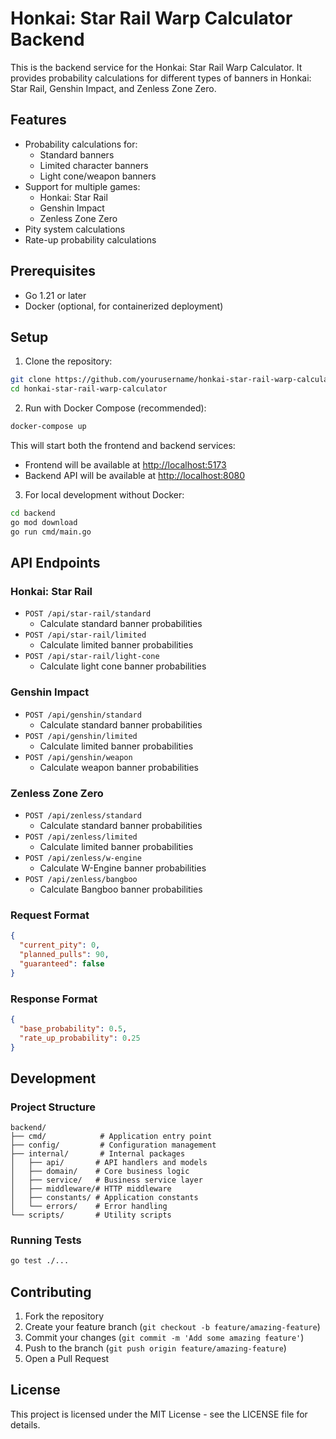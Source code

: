 # Honkai: Star Rail Warp Calculator Backend

This is the backend service for the Honkai: Star Rail Warp Calculator. It provides probability calculations for different types of banners in Honkai: Star Rail, Genshin Impact, and Zenless Zone Zero.

## Features

- Probability calculations for:
  - Standard banners
  - Limited character banners
  - Light cone/weapon banners
- Support for multiple games:
  - Honkai: Star Rail
  - Genshin Impact
  - Zenless Zone Zero
- Pity system calculations
- Rate-up probability calculations

## Prerequisites

- Go 1.21 or later
- Docker (optional, for containerized deployment)

## Setup

1. Clone the repository:

```bash
git clone https://github.com/yourusername/honkai-star-rail-warp-calculator.git
cd honkai-star-rail-warp-calculator
```

2. Run with Docker Compose (recommended):

```bash
docker-compose up
```

This will start both the frontend and backend services:

- Frontend will be available at <http://localhost:5173>
- Backend API will be available at <http://localhost:8080>

3. For local development without Docker:

```bash
cd backend
go mod download
go run cmd/main.go
```

## API Endpoints

### Honkai: Star Rail

- `POST /api/star-rail/standard`
  - Calculate standard banner probabilities
- `POST /api/star-rail/limited`
  - Calculate limited banner probabilities
- `POST /api/star-rail/light-cone`
  - Calculate light cone banner probabilities

### Genshin Impact

- `POST /api/genshin/standard`
  - Calculate standard banner probabilities
- `POST /api/genshin/limited`
  - Calculate limited banner probabilities
- `POST /api/genshin/weapon`
  - Calculate weapon banner probabilities

### Zenless Zone Zero

- `POST /api/zenless/standard`
  - Calculate standard banner probabilities
- `POST /api/zenless/limited`
  - Calculate limited banner probabilities
- `POST /api/zenless/w-engine`
  - Calculate W-Engine banner probabilities
- `POST /api/zenless/bangboo`
  - Calculate Bangboo banner probabilities

### Request Format

```json
{
  "current_pity": 0,
  "planned_pulls": 90,
  "guaranteed": false
}
```

### Response Format

```json
{
  "base_probability": 0.5,
  "rate_up_probability": 0.25
}
```

## Development

### Project Structure

```
backend/
├── cmd/            # Application entry point
├── config/         # Configuration management
├── internal/       # Internal packages
│   ├── api/       # API handlers and models
│   ├── domain/    # Core business logic
│   ├── service/   # Business service layer
│   ├── middleware/# HTTP middleware
│   ├── constants/ # Application constants
│   └── errors/    # Error handling
└── scripts/       # Utility scripts
```

### Running Tests

```bash
go test ./...
```

## Contributing

1. Fork the repository
2. Create your feature branch (`git checkout -b feature/amazing-feature`)
3. Commit your changes (`git commit -m 'Add some amazing feature'`)
4. Push to the branch (`git push origin feature/amazing-feature`)
5. Open a Pull Request

## License

This project is licensed under the MIT License - see the LICENSE file for details.
